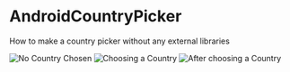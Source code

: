 # AndroidCountryPicker
How to make a country picker without any external libraries

![No Country Chosen](ss_1.jpg)
![Choosing a Country](ss_2.jpg)
![After choosing a Country](ss_3.jpg)
